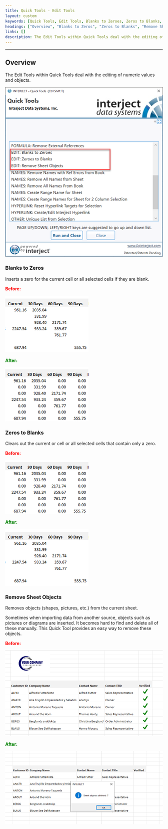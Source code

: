 ```yaml
---
title: Quick Tools - Edit Tools
layout: custom
keywords: [Quick Tools, Edit Tools, Blanks to Zeroes, Zeros to Blanks, Remove Sheet Objects]
headings: ["Overview", "Blanks to Zeros", "Zeros to Blanks", "Remove Sheet Objects"]
links: []
description: The Edit Tools within Quick Tools deal with the editing of numeric values and objects.
---
```

* * *


## Overview

The Edit Tools within Quick Tools deal with the editing of numeric values and objects.

![](/images/QuickTools/EditTools.png)
<br>

### Blanks to Zeros

Inserts a zero for the current cell or all selected cells if they are blank.

<b style='color:red;'><strong>Before:</strong></b>

![](/images/QuickTools/BlanksBefore.png)
<br>

<b style='color:green;'><strong>After:</strong></b>

![](/images/QuickTools/BlanksAfter.png)
<br>

### Zeros to Blanks

Clears out the current or cell or all selected cells that contain only a zero.

<b style='color:red;'><strong>Before:</strong></b>

![](/images/QuickTools/BlanksAfter.png)
<br>

<b style='color:green;'><strong>After:</strong></b>

![](/images/QuickTools/BlanksBefore.png)
<br>

### Remove Sheet Objects

Removes objects (shapes, pictures, etc.) from the current sheet. 

Sometimes when importing data from another source, objects such as pictures or diagrams are inserted. It becomes hard to find and delete all of these manually. This Quick Tool provides an easy way to remove these objects.

<b style='color:red;'><strong>Before:</strong></b>

![](/images/QuickTools/ObjectsBefore.png)
<br>

<b style='color:green;'><strong>After:</strong></b>

![](/images/QuickTools/ObjectsAfter.png)
<br>

